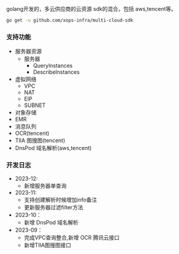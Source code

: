 golang开发的，多云供应商的云资源 sdk的混合，包括 aws,tencent等。

```bash
go get -u github.com/xops-infra/multi-cloud-sdk
```

### 支持功能
- 服务器资源
    - 服务器
        - QueryInstances
        - DescribeInstances
- 虚拟网络
    - VPC
    - NAT
    - EIP
    - SUBNET
- 对象存储
- EMR
- 消息队列
- OCR(tencent)
- TIIA 图搜图(tencent)
- DnsPod 域名解析(aws,tencent)


### 开发日志
- 2023-12:
    - 新增服务器单查询
- 2023-11:
    - 支持创建解析时候增加info备注
    - 更新服务器过滤filter方法
- 2023-10：
    - 新增 DnsPod 域名解析
- 2023-09：
    - 完成VPC查询整合,新增 OCR 腾讯云接口
    - 新增TIIA图搜图接口
